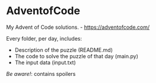 # AdventofCode
My Advent of Code solutions. - https://adventofcode.com/

Every folder, per day, includes:
* Description of the puzzle (README.md)
* The code to solve the puzzle of that day (main.py)
* The input data (input.txt)

*Be aware!*: contains spoilers
